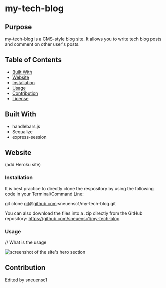 # my-tech-blog


## Purpose

my-tech-blog is a CMS-style blog site. It allows you to write tech blog posts and comment on other user's posts.

## Table of Contents
- [Built With](#built-with)
- [Website](#website)
- [Installation](#installation)
- [Usage](#usage)
- [Contribution](#contribution)
- [License](#license)

## Built With

* handlebars.js
* Sequalize
* express-session


## Website

(add Heroku site)

### Installation

It is best practice to directly clone the respository by using the following code in your Terminal/Command Line:

git clone git@github.com:sneuensc1/my-tech-blog.git

You can also download the files into a .zip directly from the GitHub repository: https://github.com/sneuensc1/my-tech-blog

### Usage

// What is the usage

![screenshot of the site's hero section](assets/images/screenshot.png)

## Contribution
Edited by sneuensc1